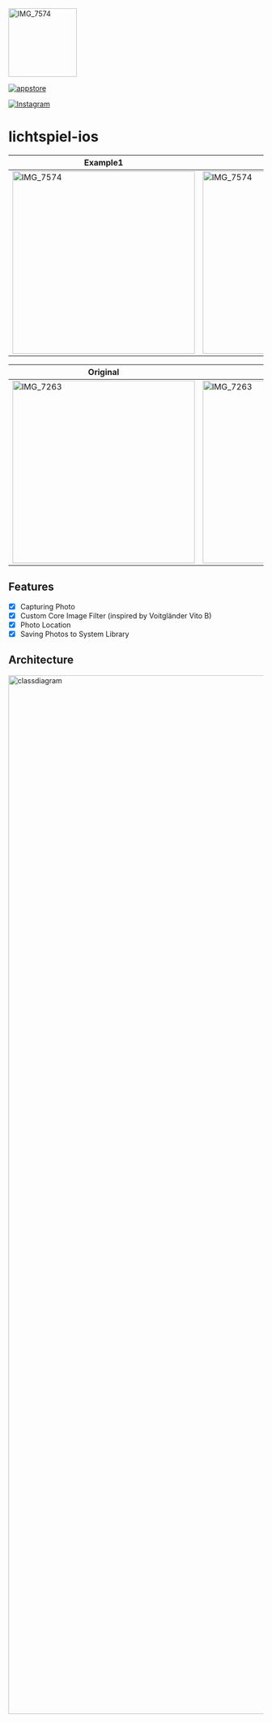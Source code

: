 <img width="135" height="135" alt="IMG_7574" src="https://github.com/user-attachments/assets/65d3cc1b-fc61-4602-8123-11cb9e4d4b06" />

[![appstore](https://img.shields.io/badge/필름카페-다운로드-000000.svg?style=for-the-badge)](https://apps.apple.com/kr/app/id6741321900)

[![Instagram](https://img.shields.io/badge/💬_앱_사용_피드백_남기기-ffcc00?style=for-the-badge&logoColor=white)]([https://bit.ly/3JyMWMi](https://j-sung-0o0.notion.site/18d9ccab637880a0ae0ff45fd2703d19?pvs=105))

# lichtspiel-ios

| Example1 | Example2 |
| --- | --- |
| <img width="360" alt="IMG_7574" src="https://github.com/user-attachments/assets/b11e250e-5c3c-4bd0-a9a4-4452a4fd88b7" /> | <img width="360" alt="IMG_7574" src="https://github.com/user-attachments/assets/94147c82-a966-4e7c-903e-15b240b14134" /> |

| Original | Filter Applied |
| --- | --- | 
| <img width="360" alt="IMG_7263" src="https://github.com/user-attachments/assets/92dde2ab-b962-454a-bad3-4f0775bdada9" /> | <img width="360" alt="IMG_7263" src="https://github.com/user-attachments/assets/cbad4e1b-fb4b-437a-9cd4-24c2a02ad531" /> |

## Features

- [x] Capturing Photo
- [x] Custom Core Image Filter (inspired by Voitgländer Vito B)
- [x] Photo Location
- [x] Saving Photos to System Library

## Architecture

<img width="2048" alt="classdiagram" src="https://github.com/user-attachments/assets/f6e5a15f-31b1-4695-92cc-fc7d12ffc81d" />

